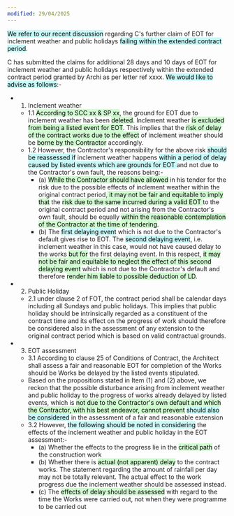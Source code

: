 ```yaml
---
modified: 29/04/2025
---
```

<mark style="background: #ABF7F7A6;">We refer to our recent discussion</mark> regarding C's further claim of EOT for inclement weather and public holidays <mark style="background: #ABF7F7A6;">failing within the extended contract period</mark>.

C has submitted the claims for additional 28 days and 10 days of EOT for inclement weather and public holidays respectively within the extended contract period granted by Archi as per letter ref xxxx. <mark style="background: #ABF7F7A6;">We would like to advise as follows</mark>:-

- 1. Inclement weather
	- 1.1 <mark style="background: #BBFABBA6;">According to SCC xx & SP xx</mark>, the ground for EOT due to inclement weather has been <mark style="background: #BBFABBA6;">deleted</mark>. Inclement weather <mark style="background: #BBFABBA6;">is excluded from being a listed event for EOT</mark>. This implies that the <mark style="background: #BBFABBA6;">risk of delay of the contract works due to the effect</mark> of inclement weather should be <mark style="background: #BBFABBA6;">borne by the Contractor</mark> accordingly.
	- 1.2 However, the Contractor's responsibility for the above risk <mark style="background: #ABF7F7A6;">should be reassessed if</mark> inclement weather happens <mark style="background: #ABF7F7A6;">within a period of delay caused by listed events which are grounds for EOT </mark>and not due to the Contractor's own fault, the reasons being:-
		- (a) <mark style="background: #BBFABBA6;">While the Contractor should have allowed</mark> in his tender for the risk due to the possible effects of inclement weather within the original contract period,<mark style="background: #BBFABBA6;"> it may not be fair and equitable to imply that</mark> the <mark style="background: #BBFABBA6;">risk due to the same incurred during a valid EOT </mark>to the original contract period and not arising from the Contractor's own fault, should be equally <mark style="background: #BBFABBA6;">within the reasonable contemplation of the Contractor at the time of tendering</mark>.
		- (b) The <mark style="background: #ABF7F7A6;">first delaying event</mark> which is not due to the Contractor's default gives rise to EOT. The <mark style="background: #ABF7F7A6;">second delaying event</mark>, i.e. inclement weather in this case, would not have caused delay to the works <mark style="background: #BBFABBA6;">but for</mark> the first delaying event. In this respect, <mark style="background: #BBFABBA6;">it may not be fair and equitable to neglect the effect of this second delaying event</mark> which is not due to the Contractor's default and therefore <mark style="background: #BBFABBA6;">render him liable to possible deduction of LD</mark>.
- 2. Public Holiday
	- 2.1 under clause 2 of FOT, the contract period shall be calendar days including all Sundays and public holidays. This implies that public holiday should be intrinsically regarded as a constituent of the contract time and its effect on the progress of work should therefore be considered also in the assessment of any extension to the original contract period which is based on valid contractual grounds.
- 3. EOT assessment
	- 3.1 According to clause 25 of Conditions of Contract, the Architect shall assess a fair and reasonable EOT for completion of the Works should be Works be delayed by the listed events stipulated.
	- Based on the propositions stated in Item (1) and (2) above, we reckon that the possible disturbance arising from inclement weather and public holiday to the progress of works already delayed by listed events, which is <mark style="background: #BBFABBA6;">not due to the Contractor's own default and which the Contractor, with his best endeavor, cannot prevent</mark> <mark style="background: #ABF7F7A6;">should also be considered</mark> in the assessment of a fair and reasonable extension
	- 3.2 However, <mark style="background: #ABF7F7A6;">the following should be noted in considering</mark> the effects of the inclement weather and public holiday in the EOT assessment:-
		- (a) Whether the effects to the progress lie in the <mark style="background: #BBFABBA6;">critical path</mark> of the construction work
		- (b) Whether there is <mark style="background: #BBFABBA6;">actual (not apparent) delay</mark> to the contract works. The statement regarding the amount of rainfall per day may not be totally relevant. The actual effect to the work progress due the inclement weather should be assessed instead.
		- (c) The <mark style="background: #BBFABBA6;">effects of delay should be assessed</mark> with regard to the time the Works were carried out, not when they were programme to be carried out